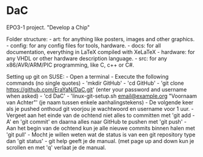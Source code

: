 DaC
===

EPO3-1 project. "Develop a Chip"

Folder structure:
	- art: for anything like posters, images and other graphics.
	- config: for any config files for tools, hardware.
	- docs: for all documentation, everything in LaTeX compiled with XeLaTeX
	- hardware: for any VHDL or other hardware description language.
	- src: for any x86/AVR/ARM/PIC programming, like C, c++ or C#.

Setting up git on SUSE:
	- Open a terminal
	- Execute the following commands (no single quotes)
		- 'mkdir GitHub' 
		- 'cd GitHub'
		- 'git clone https://github.com/EraYaN/DaC.git' (enter your password and username when asked)
		- 'cd DaC'
		- 'linux-git-setup.sh email@example.org "Voornaam van Achter"' (je naam tussen enkele aanhalingstekens)
	- De volgende keer als je pushed onthoud git voorjou je wachtwoord en username voor 1 uur.
	- Vergeet aan het einde van de ochtend niet alles to committen met 'git add -A' en  'git commit' en daarna alles naar GitHub te pushen met 'git push'
	- Aan het begin van de ochtend kun je alle nieuwe commits binnen halen met 'git pull'
	- Mocht je willen weten wat de status is van een git repository type dan 'git status'
	- git help <command> geeft je de manual. (met page up and down kun je scrollen en met 'q' verlaat je de manual.


